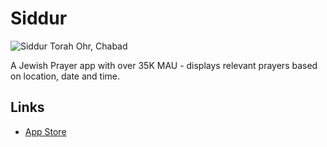 # Siddur

![Siddur Torah Ohr, Chabad](../images/siddur-screenshot.png)

A Jewish Prayer app with over 35K MAU - displays relevant prayers based on location, date and time.

## Links
- [App Store](https://apps.apple.com/us/app/siddur-torah-ohr-chabad/id1065612931)
